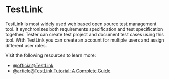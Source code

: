 # TestLink

TestLink is most widely used web based open source test management tool. It synchronizes both requirements specification and test specification together. Tester can create test project and document test cases using this tool. With TestLink you can create an account for multiple users and assign different user roles.

Visit the following resources to learn more:

- [@official@TestLink](https://testlink.org/)
- [@article@TestLink Tutorial: A Complete Guide](https://www.guru99.com/testlink-tutorial-complete-guide.html)
